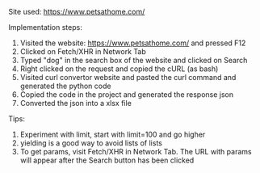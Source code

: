 Site used: https://www.petsathome.com/

Implementation steps:
1) Visited the website: https://www.petsathome.com/ and pressed F12
2) Clicked on Fetch/XHR in Network Tab
3) Typed "dog" in the search box of the website and clicked on Search
4) Right clicked on the request and copied the cURL (as bash)
5) Visited curl convertor website and pasted the curl command and generated the python code
6) Copied the code in the project and generated the response json
7) Converted the json into a xlsx file

Tips:
1) Experiment with limit, start with limit=100 and go higher
2) yielding is a good way to avoid lists of lists
3) To get params, visit Fetch/XHR in Network Tab. The URL with params will appear after the Search button has
been clicked